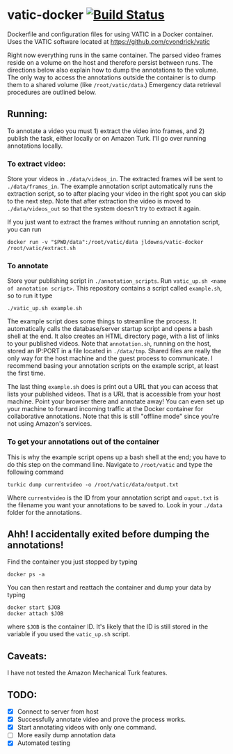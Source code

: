 # vatic-docker [![Build Status](https://travis-ci.org/jldowns/vatic-docker.svg?branch=master)](https://travis-ci.org/jldowns/vatic-docker)

Dockerfile and configuration files for using VATIC in a Docker container. Uses the VATIC software located at https://github.com/cvondrick/vatic

Right now everything runs in the same container. The parsed video frames reside on a volume on the host and therefore persist between runs. The directions below also explain how to dump the annotations to the volume. The only way to access the annotations outside the container is to dump them to a shared volume (like `/root/vatic/data`.) Emergency data retrieval procedures are outlined below.

## Running:
To annotate a video you must 1) extract the video into frames, and 2) publish the task, either locally or on Amazon Turk. I'll go over running annotations locally.

### To extract video:
Store your videos in `./data/videos_in`. The extracted frames will be sent to `./data/frames_in`. The example annotation script automatically runs the extraction script, so to after placing your video in the right spot you can skip to the next step. Note that after extraction the video is moved to `./data/videos_out` so that the system doesn't try to extract it again.

If you just want to extract the frames without running an annotation script, you can run
```
docker run -v "$PWD/data":/root/vatic/data jldowns/vatic-docker /root/vatic/extract.sh
```

### To annotate
Store your publishing script in `./annotation_scripts`. Run `vatic_up.sh <name of annotation script>`. This repository contains a script called `example.sh`, so to run it type
```
./vatic_up.sh example.sh
```

The example script does some things to streamline the process. It automatically calls the database/server startup script and opens a bash shell at the end. It also creates an HTML directory page, with a list of links to your published videos. Note that `annotation.sh`, running on the host, stored an IP:PORT in a file located in `./data/tmp`. Shared files are really the only way for the host machine and the guest process to communicate. I recommend basing your annotation scripts on the example script, at least the first time.

The last thing `example.sh` does is print out a URL that you can access that lists your published videos. That is a URL that is accessible from your host machine. Point your browser there and annotate away! You can even set up your machine to forward incoming traffic at the Docker container for collaborative annotations. Note that this is still "offline mode" since you're not using Amazon's services.

### To get your annotations out of the container

This is why the example script opens up a bash shell at the end; you have to do this step on the command line. Navigate to `/root/vatic` and type the following command

```
turkic dump currentvideo -o /root/vatic/data/output.txt
```
Where `currentvideo` is the ID from your annotation script and `ouput.txt` is the filename you want your annotations to be saved to. Look in your `./data` folder for the annotations.

## Ahh! I accidentally exited before dumping the annotations!
Find the container you just stopped by typing
```
docker ps -a
```
You can then restart and reattach the container and dump your data by typing
```
docker start $JOB
docker attach $JOB
```
where `$JOB` is the container ID. It's likely that the ID is still stored in the variable if you used the `vatic_up.sh` script.

## Caveats:
I have not tested the Amazon Mechanical Turk features.

## TODO:
- [x] Connect to server from host
- [x] Successfully annotate video and prove the process works.
- [x] Start annotating videos with only one command.
- [ ] More easily dump annotation data
- [X] Automated testing
